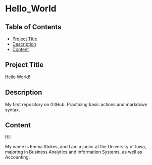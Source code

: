 # Hello_World #

## Table of Contents
- [Project Title](##Project-Title##)
- [Description](##Description##)
- [Content](##Content##)

## Project Title

Hello World!

## Description

My first repository on GitHub. Practicing basic actions and markdown syntax.

## Content

Hi!

My name is Emma Stokes, and I am a junior at the University of Iowa, majoring in Business Analytics and Information Systems, as well as Accounting.
